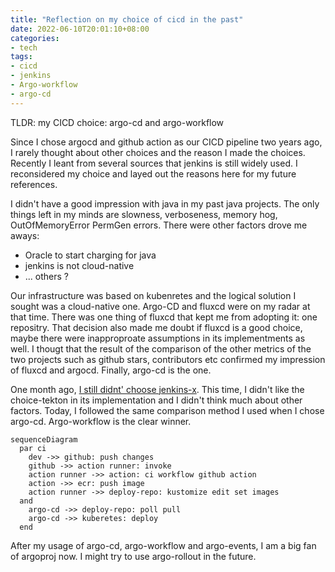 ```yaml
---
title: "Reflection on my choice of cicd in the past"
date: 2022-06-10T20:01:10+08:00
categories:
- tech
tags:
- cicd
- jenkins
- Argo-workflow
- argo-cd
---
```


TLDR:  my CICD choice: argo-cd and argo-workflow

Since I chose argocd and github action as our CICD pipeline two years ago, I rarely thought about other choices and the reason I made the choices. Recently I leant from several sources that jenkins is still widely used. I reconsidered my choice and layed out the reasons here for my future references.

I didn't have a good impression with java in my past java projects. The only things left in my minds are slowness, verboseness, memory hog, OutOfMemoryError PermGen errors. There were other factors drove me aways: 

* Oracle to start charging for java
* jenkins is not cloud-native
* ... others ?

Our infrastructure was based on kubenretes and the logical solution I sought was a cloud-native one. Argo-CD and fluxcd were on my radar at that time. There was one thing of fluxcd that kept me from adopting it: one repositry. That decision also made me doubt if fluxcd is a good choice, maybe there were inapproproate assumptions in its implementments as well. I thougt that the result of the comparison of the other metrics of the two projects such as github stars, contributors etc confirmed my impression of fluxcd and argocd. Finally, argo-cd is the one.

One month ago, [I still didnt' choose jenkins-x](https://jackliusr.github.io/posts/2022/05/reflection-on-implementation-of-cicd-using-argo-workflows/). This time, I didn't like the choice-tekton in its implementation and I didn't think much about other factors. Today, I followed the same comparison method I used when I chose argo-cd. Argo-workflow is the clear winner. 

```mermaid
sequenceDiagram
  par ci
    dev ->> github: push changes
    github ->> action runner: invoke
    action runner ->> action: ci workflow github action
    action ->> ecr: push image
    action runner ->> deploy-repo: kustomize edit set images
  and
    argo-cd ->> deploy-repo: poll pull
    argo-cd ->> kuberetes: deploy
  end
```

After my usage of argo-cd, argo-workflow and argo-events, I am a big fan of argoproj now. I might try to use argo-rollout in the future.
